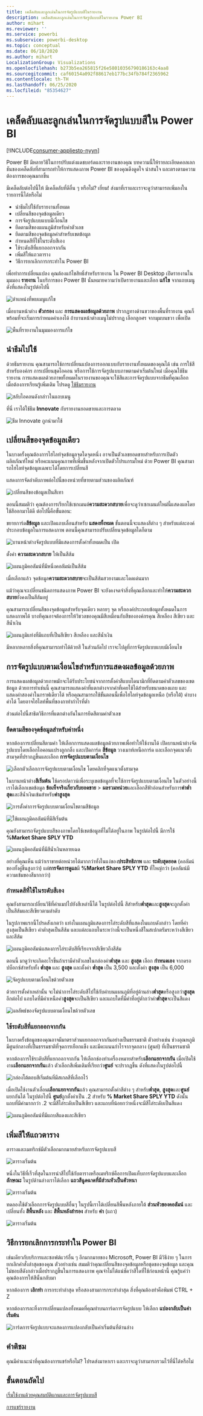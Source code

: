 ```yaml
---
title: เคล็ดลับและลูกเล่นในการจัดรูปแบบสีในรายงาน
description: เคล็ดลับและลูกเล่นในการจัดรูปแบบสีในรายงาน Power BI
author: mihart
ms.reviewer: ''
ms.service: powerbi
ms.subservice: powerbi-desktop
ms.topic: conceptual
ms.date: 06/18/2020
ms.author: mihart
LocalizationGroup: Visualizations
ms.openlocfilehash: b273b5ea265815f26e58010356790186163c4aa8
ms.sourcegitcommit: caf60154a092f88617eb177bc34fb784f2365962
ms.contentlocale: th-TH
ms.lasthandoff: 06/25/2020
ms.locfileid: "85354627"
---
```

# <a name="tips-and-tricks-for-color-formatting-in-power-bi"></a>เคล็ดลับและลูกเล่นในการจัดรูปแบบสีใน Power BI

[!INCLUDE[consumer-appliesto-nyyn](../includes/consumer-appliesto-nyyn.md)]    

Power BI มีหลายวิธีในการปรับแต่งแดชบอร์ดและรายงานของคุณ บทความนี้ให้รายละเอียดคอลเลกชันของเคล็ดลับที่สามารถทำให้การแสดงภาพ Power BI ของคุณดึงดูดใจ น่าสนใจ และตรงตามความต้องการของคุณมากขึ้น

มีเคล็ดลับต่อไปนี้ให้ มีเคล็ดลับที่ดีอื่น ๆ หรือไม่? เยี่ยม! ส่งมาที่เราและเราจะดูว่าสามารถเพิ่มลงในรายการนี้ได้หรือไม่

* นำธีมไปใช้กับรายงานทั้งหมด
* เปลี่ยนสีของจุดข้อมูลเดียว
* การจัดรูปแบบแบบมีเงื่อนไข
* ยึดตามสีของแผนภูมิสำหรับค่าตัวเลข
* ยึดตามสีของจุดข้อมูลค่าสำหรับเขตข้อมูล
* กำหนดสีที่ใช้ในระดับสีเอง
* ใช้ระดับสีที่แยกออกจากกัน
* เพิ่มสีให้แถวตาราง
* วิธีการยกเลิกการกระทำใน Power BI

เพื่อทำการเปลี่ยนแปลง คุณต้องแก้ไขสิทธิ์สำหรับรายงาน ใน Power BI Desktop เปิดรายงานในมุมมอง **รายงาน** ในบริการของ Power BI นั่นหมายความว่าเปิดรายงานและเลือก **แก้ไข** จากแถบเมนูดังที่แสดงในรูปต่อไปนี้

![ตำแหน่งที่พบเมนูแก้ไข](media/service-tips-and-tricks-for-color-formatting/power-bi-edit-report.png)

เมื่อบานหน้าต่าง **ตัวกรอง** และ **การแสดงผลข้อมูลด้วยภาพ** ปรากฏทางด้านขวาของพื้นที่รายงาน คุณก็พร้อมที่จะเริ่มการกำหนดค่าเองได้ ถ้าบานหน้าต่างเมนูไม่ปรากฏ เลือกลูกศร จากมุมบนขวา เพื่อเปิด

![พื้นที่รายงานในมุมมองการแก้ไข](media/service-tips-and-tricks-for-color-formatting/power-bi-edit.png)

## <a name="apply-a-theme"></a>นำธีมไปใช้
ด้วยธีมรายงาน คุณสามารถใช้การเปลี่ยนแปลงการออกแบบกับรายงานทั้งหมดของคุณได้ เช่น การใช้สีสำหรับองค์กร การเปลี่ยนชุดไอคอน หรือการใช้การจัดรูปแบบภาพตามค่าเริ่มต้นใหม่ เมื่อคุณใช้ธีมรายงาน การแสดงผลด้วยภาพทั้งหมดในรายงานของคุณจะใช้สีและการจัดรูปแบบจากธีมที่คุณเลือก เมื่อต้องการเรียนรู้เพิ่มเติม โปรดดู [ใช้ธีมรายงาน](../create-reports/desktop-report-themes.md)

![สลับไอคอนดังกล่าวในแถบเมนู](media/service-tips-and-tricks-for-color-formatting/power-bi-theme.png)

ที่นี่ เราได้ใช้ธีม **Innovate** กับรายงานยอดขายและการตลาด

![ธีม Innovate ถูกนำมาใช้](media/service-tips-and-tricks-for-color-formatting/power-bi-theme-innovate.png)

## <a name="change-the-color-of-a-single-data-point"></a>เปลี่ยนสีของจุดข้อมูลเดียว
ในบางครั้งคุณต้องการไฮไลท์จุดข้อมูลจุดใดจุดหนึ่ง อาจเป็นตัวเลขยอดขายสำหรับการเปิดตัวผลิตภัณฑ์ใหม่ หรือคะแนนคุณภาพที่เพิ่มขึ้นหลังจากเปิดตัวโปรแกรมใหม่ ด้วย Power BI คุณสามารถไฮไลท์จุดข้อมูลเฉพาะได้โดยการเปลี่ยนสี

แสดงการจัดลำดับภาพต่อไปนี้ของหน่วยที่ขายตามส่วนของผลิตภัณฑ์ 

![เปลี่ยนสีของข้อมูลเป็นสีเทา](media/service-tips-and-tricks-for-color-formatting/power-bi-data.png)

ตอนนี้สมมติว่า คุณต้องการเรียกใช้เซกเมนต์**ความสะดวกสบาย**เพื่อจะดูว่าเซกเมนต์ใหม่นี้แสดงผลโดยใช้สีออกมาได้ดี ต่อไปนี้คือขั้นตอน:

ขยายการ์ด**สีข้อมูล** และเปิดแถบเลื่อนสำหรับ **แสดงทั้งหมด** ขั้นตอนนี้จะแสดงสีต่าง ๆ สำหรับแต่ละองค์ประกอบข้อมูลในการแสดงภาพ ตอนนี้คุณสามารถปรับเปลี่ยนจุดข้อมูลใดก็ตาม

![บานหน้าต่างจัดรูปแบบที่มีแสดงการตั้งค่าทั้งหมดเป็น เปิด](media/service-tips-and-tricks-for-color-formatting/power-bi-show.png)

ตั้งค่า **ความสะดวกสบาย** ให้เป็นสีส้ม 

![แผนภูมิคอลัมน์ที่มีหนึ่งคอลัมน์เป็นสีส้ม](media/service-tips-and-tricks-for-color-formatting/power-bi-one-color.png)

เมื่อเลือกแล้ว จุดข้อมูล**ความสะดวกสบาย**จะเป็นสีส้มสวยงามและโดดเด่นมาก

แม้ว่าคุณจะเปลี่ยนชนิดการแสดงภาพ Power BI จะยังคงจดจำสิ่งที่คุณเลือกและทำให้**ความสะดวกสบาย**ยังคงเป็นสีส้มอยู่

คุณสามารถเปลี่ยนสีของจุดข้อมูลสำหรับจุดเดียว หลายๆ จุด หรือองค์ประกอบข้อมูลทั้งหมดในการแสดงภาพได้ บางทีคุณอาจต้องการให้วิชวลของคุณมีสีเหมือนกับสีขององค์กรคุณ สีเหลือง สีเขียว และสีน้ำเงิน 

![แผนภูมิแท่งที่มีแถบที่เป็นสีเขียว สีเหลือง และสีน้ำเงิน](media/service-tips-and-tricks-for-color-formatting/power-bi-corporate.png)

มีหลากหลายสิ่งที่คุณสามารถทำได้ด้วยสี ในส่วนถัดไป เราจะไปดูที่การจัดรูปแบบแบบมีเงื่อนไข

## <a name="conditional-formatting-for-visualizations"></a>การจัดรูปแบบตามเงื่อนไขสำหรับการแสดงผลข้อมูลด้วยภาพ
การแสดงผลข้อมูลด้วยภาพมักจะได้รับประโยชน์จากการตั้งค่าสีแบบไดนามิกที่ยึดตามค่าตัวเลขของเขตข้อมูล ด้วยการทำเช่นนี้ คุณสามารถแสดงค่าที่แตกต่างจากค่าที่เคยใช้ได้สำหรับขนาดของแถบ และแสดงค่าสองค่าในกราฟเดียวได้ หรือคุณสามารถใช้ขั้นตอนนี้เพื่อไฮไลท์จุดข้อมูลเหนือ (หรือใต้) ค่าบางค่าได้ โดยอาจไฮไลท์พื้นที่ของกาทำกำไรที่ต่ำ

ส่วนต่อไปนี้สาธิตวิธีการที่แตกต่างกันในการยึดสีตามค่าตัวเลข

### <a name="base-the-color-of-data-points-on-a-value"></a>ยึดตามสีของจุดข้อมูลสำหรับค่าหนึ่ง
หากต้องการเปลี่ยนสีตามค่า ให้เลือกการแสดงผลข้อมูลด้วยภาพเพื่อทำให้ใช้งานได้ เปิดบานหน้าต่างจัดรูปแบบโดยเลือกไอคอนแปรงลูกกลิ้ง และเปิดการ์ด **สีข้อมูล** วางเมาท์เหนือการ์ด และเลือกจุดแนวตั้งสามจุดที่ปรากฏขึ้นและเลือก **การจัดรูปแบบตามเงื่อนไข**  

![เลือกตัวเลือกการจัดรูปแบบตามเงื่อนไข โดยคลิกที่จุดแนวตั้งสามจุด](media/service-tips-and-tricks-for-color-formatting/power-bi-conditional-formatting.gif)

ในบานหน้าต่าง**สีเริ่มต้น** ใช้ดรอปดาวน์เพื่อระบุเขตข้อมูลที่จะใช้การจัดรูปแบบตามเงื่อนไข ในตัวอย่างนี้ เราได้เลือกเขตข้อมูล **ข้อเท็จจริงเกี่ยวกับยอดขาย** > **ผลรวมหน่วย**และเลือกสีฟ้าอ่อนสำหรับการ**ค่าต่ำสุด**และสีน้ำเงินเข้มสำหรับ**ค่าสูงสุด** 

![การตั้งค่าการจัดรูปแบบตามเงื่อนไขตามสีข้อมูล](media/service-tips-and-tricks-for-color-formatting/power-bi-conditional-formatting2-new.png)

![ใช้แผนภูมิคอลัมน์ที่มีสีเริ่มต้น](media/service-tips-and-tricks-for-color-formatting/power-bi-default-colors.png)

คุณยังสามารถจัดรูปแบบสีของภาพโดยใช้เขตข้อมูลที่ไม่ได้อยู่ในภาพ ในรูปต่อไปนี้ มีการใช้ **%Market Share SPLY YTD** 

![แผนภูมิคอลัมน์ที่มีสีน้ำเงินหลายเฉด](media/service-tips-and-tricks-for-color-formatting/power-bi-conditional-colors.png)


อย่างที่คุณเห็น แม้ว่าเราขายต่อหน่วยได้มากกว่าทั้งในแง่ของ**ประสิทธิภาพ** และ **ระดับสุดยอด** (คอลัมน์ของทั้งคู่ขึ้นสูงกว่า) แต่**การจัดการดูแล**มี **%Market Share SPLY YTD** ที่ใหญ่กว่า (คอลัมน์มีความเข้มของสีมากกว่า)

### <a name="customize-the-colors-used-in-the-color-scale"></a>กำหนดสีที่ใช้ในระดับสีเอง
คุณยังสามารถเปลี่ยนวิธีที่ค่าแมปไปยังสีเหล่านี้ได้ ในรูปต่อไปนี้ สีสำหรับ**ต่ำสุด**และ**สูงสุด**จะถูกตั้งค่าเป็นสีส้มและสีเขียวตามลำดับ

ในรูปภาพแรกนี้โปรดสังเกตว่า แท่งในแผนภูมิแสดงการไล่ระดับสีที่แสดงในแถบดังกล่าว โดยที่ค่าสูงสุดเป็นสีเขียว ค่าต่ำสุดเป็นสีส้ม และแต่ละแถบในระหว่างนี้จะเป็นหนึ่งสีในสเปกตรัมระหว่างสีเขียวและสีส้ม

![แผนภูมิคอลัมน์แสดงการไล่ระดับสีที่เรียงจากสีเขียวถึงสีส้ม](media/service-tips-and-tricks-for-color-formatting/power-bi-conditional4.png)

ตอนนี้ มาดูว่าจะเกิดอะไรขึ้นถ้าเรามีค่าตัวเลขในกล่องค่า**ต่ำสุด** และ **สูงสุด** เลือก **กำหนดเอง** จากดรอปบ็อกซ์สำหรับทั้ง **ต่ำสุด** และ **สูงสุด** และตั้งค่า **ต่ำสุด** เป็น 3,500 และตั้งค่า **สูงสุด** เป็น 6,000

![จัดรูปแบบตามเงื่อนไขด้วยตัวเลข](media/service-tips-and-tricks-for-color-formatting/power-bi-conditional-formatting-numbers.png)

ด้วยการตั้งค่าเหล่านั้น จะไม่นำการไล่ระดับสีไปใช้กับค่าบนแผนภูมิที่อยู่ด้านล่าง**ต่ำสุด**หรือสูงกว่า**สูงสุด**อีกต่อไป แถบใดที่มีค่าเหนือค่า**สูงสุด**จะเป็นสีเขียว และแถบใดที่มีค่าที่อยู่ต่ำกว่าค่า**ต่ำสุด**จะเป็นสีแดง

![ผลลัพธ์ของจัดรูปแบบตามเงื่อนไขด้วยตัวเลข](media/service-tips-and-tricks-for-color-formatting/power-bi-conditional3.png)

### <a name="use-diverging-color-scales"></a>ใช้ระดับสีที่แยกออกจากกัน
ในบางครั้งข้อมูลของคุณอาจมีมาตราส่วนแยกออกจากกันอย่างเป็นธรรมชาติ ตัวอย่างเช่น ช่วงอุณหภูมิมีศูนย์กลางที่เป็นธรรมชาติที่จุดการเยือกแข็ง และมีคะแนนกำไรจากจุดกลาง (ศูนย์) ที่เป็นธรรมชาติ

หากต้องการใช้ระดับสีที่แยกออกจากกัน ให้เลือกช่องทำเครื่องหมายสำหรับ**เลือกแยกจากกัน** เมื่อเปิดใช้งาน**เลือกแยกจากกัน**แล้ว ตัวเลือกสีเพิ่มเติมที่เรียกว่า**ศูนย์** จะปรากฏขึ้น ดังที่แสดงในรูปต่อไปนี้

![กล่องโต้ตอบสีเริ่มต้นที่มีสเกลสีที่เลือกไว้](media/service-tips-and-tricks-for-color-formatting/power-bi-diverging-colors.png)

เมื่อเปิดใช้งานตัวเลื่อน**เลือกแยกจากกัน**แล้ว คุณสามารถตั้งค่าสีต่าง ๆ สำหรับ**ต่ำสุด**, **สูงสุด**และ**ศูนย์**แยกกันได้ ในรูปต่อไปนี้ **ศูนย์**ถูกตั้งค่าเป็น .2 สำหรับ **% Market Share SPLY YTD** ดังนั้น แถบที่มีค่ามากกว่า .2 จะมีสีไล่ระดับเป็นสีเขียว และแถบที่น้อยกว่าหนึ่งจะมีสีไล่ระดับเป็นสีแดง

![แผนภูมิคอลัมน์ที่มีแถบสีแดงและสีเขียว](media/service-tips-and-tricks-for-color-formatting/power-bi-diverging.png)

## <a name="add-color-to-table-rows"></a>เพิ่มสีให้แถวตาราง
ตารางและเมทริกซ์มีตัวเลือกมากมายสำหรับการจัดรูปแบบสี 

![ตารางเริ่มต้น](media/service-tips-and-tricks-for-color-formatting/power-bi-table.png)

หนึ่งในวิธีที่เร็วที่สุดในการนำสีไปใช้กับตารางหรือเมทริกซ์คือการเปิดแท็บการจัดรูปแบบและเลือก**ลักษณะ**  ในรูปด้านล่างเราได้เลือก **แถวสีฉูดฉาดที่มีส่วนหัวเป็นตัวหนา**

![ตารางเริ่มต้น](media/service-tips-and-tricks-for-color-formatting/power-bi-table-style.png)

ทดลองใช้ตัวเลือกการจัดรูปแบบสีอื่นๆ ในรูปนี้เราได้เปลี่ยนสีพื้นหลังภายใต้ **ส่วนหัวของคอลัมน์** และเปลี่ยนทั้ง **สีพื้นหลัง** และ **สีพื้นหลังสำรอง** สำหรับ **ค่า** (แถว)

![ตารางเริ่มต้น](media/service-tips-and-tricks-for-color-formatting/power-bi-table-rows.png)

## <a name="how-to-undo-in-power-bi"></a>วิธีการยกเลิกการกระทำใน Power BI
เช่นเดียวกับบริการและซอฟต์แวร์อื่น ๆ อีกมากมายของ Microsoft, Power BI มีวิธีง่าย ๆ ในการยกเลิกคำสั่งล่าสุดของคุณ ตัวอย่างเช่น สมมติว่าคุณเปลี่ยนสีของจุดข้อมูลหรือชุดของจุดข้อมูล และคุณไม่ชอบสีดังกล่าวเมื่อปรากฏขึ้นในการแสดงภาพ คุณจำไม่ได้แน่ชัดว่าสีใดที่ใช้ก่อนหน้านี้ คุณรู้แค่ว่าคุณต้องการให้สีนั้นกลับมา

หากต้องการ **เลิกทำ** การกระทำล่าสุด หรือสองสามการกระทำล่าสุด สิ่งที่คุณต้องทำคือพิมพ์ CTRL + Z

หากต้องการละทิ้งการเปลี่ยนแปลงทั้งหมดที่คุณทำบนการ์ดการจัดรูปแบบ ให้เลือก **แปลงกลับเป็นค่าเริ่มต้น**

![การ์ดการจัดรูปแบบจะแสดงการแปลงกลับเป็นค่าเริ่มต้นที่ด้านล่าง](media/service-tips-and-tricks-for-color-formatting/power-bi-revert.png)

## <a name="feedback"></a>คำติชม
คุณมีคำแนะนำที่คุณต้องการแชร์หรือไม่? โปรดส่งมาหาเรา และเราจะดูว่าสามารถรวมไว้ที่นี่ได้หรือไม่

## <a name="next-steps"></a>ขั้นตอนถัดไป
[เริ่มใช้งานด้วยคุณสมบัติแกนและการจัดรูปแบบสี](service-getting-started-with-color-formatting-and-axis-properties.md)

[การแชร์รายงาน](../collaborate-share/service-share-reports.md)

